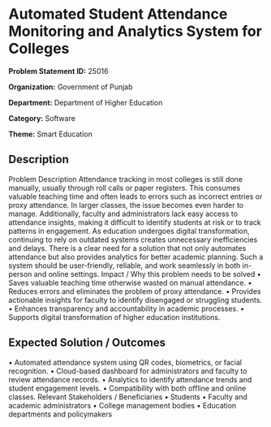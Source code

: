 # Automated Student Attendance Monitoring and Analytics System for Colleges

**Problem Statement ID:** 25016

**Organization:** Government of Punjab

**Department:** Department of Higher Education

**Category:** Software

**Theme:** Smart Education

## Description

Problem Description Attendance tracking in most colleges is still done manually, usually through roll calls or paper registers. This consumes valuable teaching time and often leads to errors such as incorrect entries or proxy attendance. In larger classes, the issue becomes even harder to manage. Additionally, faculty and administrators lack easy access to attendance insights, making it difficult to identify students at risk or to track patterns in engagement. As education undergoes digital transformation, continuing to rely on outdated systems creates unnecessary inefficiencies and delays. There is a clear need for a solution that not only automates attendance but also provides analytics for better academic planning. Such a system should be user-friendly, reliable, and work seamlessly in both in-person and online settings. Impact / Why this problem needs to be solved • Saves valuable teaching time otherwise wasted on manual attendance. • Reduces errors and eliminates the problem of proxy attendance. • Provides actionable insights for faculty to identify disengaged or struggling students. • Enhances transparency and accountability in academic processes. • Supports digital transformation of higher education institutions.

## Expected Solution / Outcomes

• Automated attendance system using QR codes, biometrics, or facial recognition. • Cloud-based dashboard for administrators and faculty to review attendance records. • Analytics to identify attendance trends and student engagement levels. • Compatibility with both offline and online classes. Relevant Stakeholders / Beneficiaries • Students • Faculty and academic administrators • College management bodies • Education departments and policymakers

